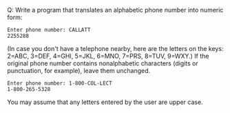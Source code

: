 Q: Write a program that translates an alphabetic phone number into numeric form:

```
Enter phone number: CALLATT
2255288
```

(In case you don't have a telephone nearby, here are the letters on the keys:
2=ABC, 3=DEF, 4=GHI, 5=JKL, 6=MNO, 7=PRS, 8=TUV, 9=WXY.) If the original phone
number contains nonalphabetic characters (digits or punctuation, for example),
leave them unchanged.

```
Enter phone number: 1-800-COL-LECT
1-800-265-5328
```

You may assume that any letters entered by the user are upper case.
